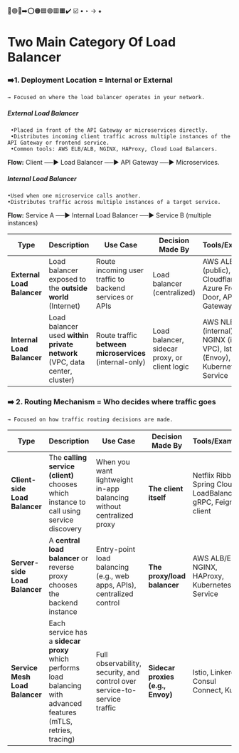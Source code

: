 🔵🟢🔴➡️⭕🟠🟦🟣🟥🟧✔️
☑️
•
‣
→
⁕
# Two Main Category Of Load Balancer
 ### ➡️1. Deployment Location = Internal or External
    → Focused on where the load balancer operates in your network.

   ##### External Load Balancer
     •Placed in front of the API Gateway or microservices directly.
     •Distributes incoming client traffic across multiple instances of the API Gateway or frontend service.
     •Common tools: AWS ELB/ALB, NGINX, HAProxy, Cloud Load Balancers.
   **Flow:** Client ──► Load Balancer ──► API Gateway ──► Microservices.

   ##### Internal Load Balancer
    •Used when one microservice calls another.
    •Distributes traffic across multiple instances of a target service.
   **Flow:** Service A ──► Internal Load Balancer ──► Service B (multiple instances)

| **Type**                   | **Description**                                                           | **Use Case**                                            | **Decision Made By**                          | **Tools/Examples**                                                                |
| -------------------------- | ------------------------------------------------------------------------- | ------------------------------------------------------- | --------------------------------------------- | --------------------------------------------------------------------------------- |
| **External Load Balancer** | Load balancer exposed to the **outside world** (Internet)                 | Route incoming user traffic to backend services or APIs | Load balancer (centralized)                   | AWS ALB/ELB (public), Cloudflare, Azure Front Door, API Gateway                   |
| **Internal Load Balancer** | Load balancer used **within private network** (VPC, data center, cluster) | Route traffic **between microservices** (internal-only) | Load balancer, sidecar proxy, or client logic | AWS NLB (internal), NGINX (inside VPC), Istio (Envoy), Ribbon, Kubernetes Service |


 ### ➡️ 2. Routing Mechanism = Who decides where traffic goes
    → Focused on how traffic routing decisions are made.
| **Type**                       | **Description**                                                                                                    | **Use Case**                                                              | **Decision Made By**              | **Tools/Examples**                                            |
| ------------------------------ | ------------------------------------------------------------------------------------------------------------------ | ------------------------------------------------------------------------- | --------------------------------- | ------------------------------------------------------------- |
| **Client-side Load Balancer**  | The **calling service (client)** chooses which instance to call using service discovery                            | When you want lightweight in-app balancing without centralized proxy      | **The client itself**             | Netflix Ribbon, Spring Cloud LoadBalancer, gRPC, Feign client |
| **Server-side Load Balancer**  | A **central load balancer** or reverse proxy chooses the backend instance                                          | Entry-point load balancing (e.g., web apps, APIs), centralized control    | **The proxy/load balancer**       | AWS ALB/ELB, NGINX, HAProxy, Kubernetes Service               |
| **Service Mesh Load Balancer** | Each service has a **sidecar proxy** which performs load balancing with advanced features (mTLS, retries, tracing) | Full observability, security, and control over service-to-service traffic | **Sidecar proxies (e.g., Envoy)** | Istio, Linkerd, Consul Connect, Kuma                          |


      
    



